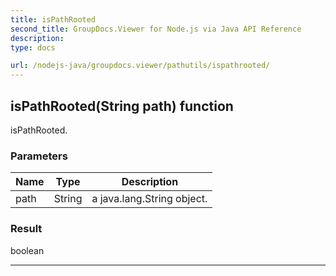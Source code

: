 ```yaml
---
title: isPathRooted
second_title: GroupDocs.Viewer for Node.js via Java API Reference
description: 
type: docs

url: /nodejs-java/groupdocs.viewer/pathutils/ispathrooted/
---
```


## isPathRooted(String path)  function
isPathRooted.

### Parameters

| Name | Type | Description |
| --- | --- | --- |
| path | String | a java.lang.String object. |

### Result
boolean


---


